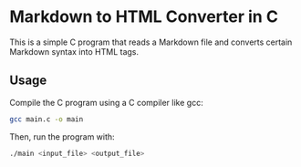 # Markdown to HTML Converter in C

This is a simple C program that reads a Markdown file and converts certain Markdown syntax into HTML tags.

## Usage

Compile the C program using a C compiler like gcc:

```bash
gcc main.c -o main
```

Then, run the program with:

```bash 
./main <input_file> <output_file>
```
